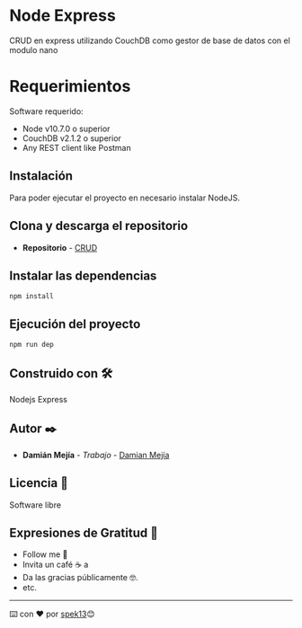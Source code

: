 # Node Express

CRUD en express utilizando CouchDB como gestor de base de datos con el modulo nano 

# Requerimientos 
Software requerido:
* Node v10.7.0 o superior
* CouchDB v2.1.2 o superior 
* Any REST client like Postman
## Instalación 

Para poder ejecutar el proyecto en necesario instalar NodeJS.

## Clona y descarga el repositorio 

* **Repositorio** - [CRUD](https://github.com/spek13/CRUD-CouchDB/tree/main)

## Instalar las dependencias 
```
npm install
```
## Ejecución del proyecto  
```
npm run dep
```

## Construido con 🛠️
Nodejs Express

## Autor ✒️


* **Damián Mejía** - *Trabajo* - [Damian Mejía](https://github.com/spek13/Compilador)


## Licencia 📄
Software libre


## Expresiones de Gratitud 🎁

* Follow me 📢
* Invita un café ☕ a 
* Da las gracias públicamente 🤓.
* etc.



---
⌨️ con ❤️ por [spek13](https://github.com/spek13)😊
